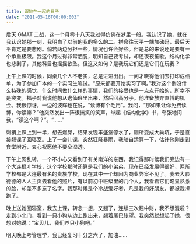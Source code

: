 ```yaml
---
title: 跟她在一起的日子
date: "2011-05-16T00:00:00Z"
---
```


后天 GMAT 二战，这一个月零十八天我过得仿佛在梦里一般。我认识了她，就在我认识她那一刻，我明白了以前的我的多么的二。拼命往天平一端加砝码，最后天平肯定是要悲剧。倘若两边分担一些，情况也许会好些。但是总的来说还是要有一个承重极限。我这个月过得非常洒脱，明知自己要考试，却还夜夜笙歌。结构化学也悲剧了，其他科目也摇摇欲坠。但这又如何？是我玩它们还是它们在玩我？

上午上课的时候，同桌几个人不老实，总是进进出出。一问才晓得他们去打印成绩单，为了参加广本的一个实习生笔试。“原来都要开始实习了啊。”我对这个倒没什么特殊的感觉，什么时间做什么样的事情，我们的接受也是一点点开始的，所幸不是突变。福子对我说他想从逸仙班里出来，然后回高分子。他准备放弃直博的机会。我很惊讶，一边的波辉也在说，“读博有个毛用”。我问，“那如果让你免费读博，你读嘛？”他突然发出一阵很搞笑的笑声，举起《结构化学》书，夸张地问我，“读这个啊？”。“……”

刺猬上课上到一半，想去爆屎，结果发现丰盛堂停水了，厕所变成大粪坑，于是直接翘课了回寝室。上了一会儿课，突然狂降暴雨，我暗自运算一下，估计他刚走到食堂附近，衷心祝愿他不要全湿透。

下午上网乱转，一个不小心又看到了有关南洋的东西。我记得那时候我们旁边有一个大连枫叶学校，这个学校那时还算是我们的小弟弟，现在已经发展得很好，两所学校都是大连最有名的贵族学校，现在其中一个却因为商业弊案不见了。我去大脸德德的人人主页去看他的照片，有以前初中班级里的几个人，我看着它们略显熟悉的脸，却差不多忘了名字。我那时候是个冷战爱好者，凡是我的好朋友，都被我撵跑了。

晚上送她回寝室，我去上课，转念一想，又翘了，连续三次翘中财，我不想混啦？走到小北门，看到一只小狗从边上跑出来，翘着尾巴张望。我突然就想起了她，很想对她说：“宝贝儿，我们养只小狗吧。”

明天晚上考管理学，我已经复习十分之六了，加油……
